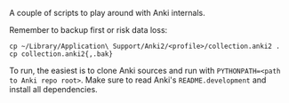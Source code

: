 A couple of scripts to play around with Anki internals.

Remember to backup first or risk data loss:

    cp ~/Library/Application\ Support/Anki2/<profile>/collection.anki2 .
    cp collection.anki2{,.bak}

To run, the easiest is to clone Anki sources and run with `PYTHONPATH=<path to Anki repo root>`.
Make sure to read Anki's `README.development` and install all dependencies.
